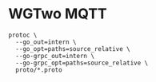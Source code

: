 # WGTwo MQTT

```shell script
protoc \
  --go_out=intern \
  --go_opt=paths=source_relative \
  --go-grpc_out=intern \
  --go-grpc_opt=paths=source_relative \
  proto/*.proto
```